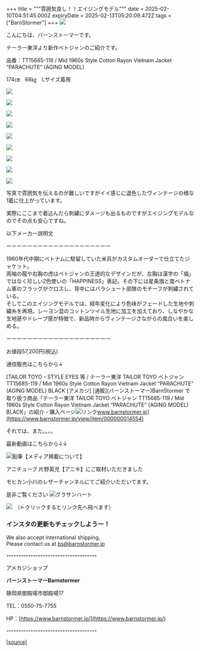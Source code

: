 +++
title = """雰囲気良し！！エイジングモデル"""
date = 2025-02-10T04:51:45.000Z
expiryDate = 2025-02-13T05:20:09.472Z
tags = ["BarnStormer"]
+++
[![](https://stat.ameba.jp/user_images/20231023/16/barnstormer-go/b2/03/p/o0420015015354743273.png)](https://ameblo.jp/barnstormer-go/entry-12825670498.html)

こんにちは、バーンストーマーです。

テーラー東洋より新作ベトジャンのご紹介です。

品番：TT15685-119 / Mid 1960s Style Cotton Rayon Vietnam Jacket “PARACHUTE” (AGING MODEL) 

174㎝　68㎏　Lサイズ着用

[![](https://stat.ameba.jp/user_images/20250210/13/barnstormer-go/b4/ac/j/o0466070015542666250.jpg)](https://stat.ameba.jp/user_images/20250210/13/barnstormer-go/b4/ac/j/o0466070015542666250.jpg)

[![](https://stat.ameba.jp/user_images/20250210/13/barnstormer-go/b8/47/j/o0466070015542666239.jpg)](https://stat.ameba.jp/user_images/20250210/13/barnstormer-go/b8/47/j/o0466070015542666239.jpg)

[![](https://stat.ameba.jp/user_images/20250210/13/barnstormer-go/94/dd/j/o0466070015542666247.jpg)](https://stat.ameba.jp/user_images/20250210/13/barnstormer-go/94/dd/j/o0466070015542666247.jpg)

[![](https://stat.ameba.jp/user_images/20250210/13/barnstormer-go/5b/1e/j/o0466070015542666248.jpg)](https://stat.ameba.jp/user_images/20250210/13/barnstormer-go/5b/1e/j/o0466070015542666248.jpg)

[![](https://stat.ameba.jp/user_images/20250210/13/barnstormer-go/29/38/j/o0466070015542666251.jpg)](https://stat.ameba.jp/user_images/20250210/13/barnstormer-go/29/38/j/o0466070015542666251.jpg)

[![](https://stat.ameba.jp/user_images/20250210/13/barnstormer-go/01/a3/j/o0700046615542666252.jpg)](https://stat.ameba.jp/user_images/20250210/13/barnstormer-go/01/a3/j/o0700046615542666252.jpg)

[![](https://stat.ameba.jp/user_images/20250210/13/barnstormer-go/27/de/j/o0466070015542666254.jpg)](https://stat.ameba.jp/user_images/20250210/13/barnstormer-go/27/de/j/o0466070015542666254.jpg)

[![](https://stat.ameba.jp/user_images/20250210/13/barnstormer-go/c3/2c/j/o0466070015542666256.jpg)](https://stat.ameba.jp/user_images/20250210/13/barnstormer-go/c3/2c/j/o0466070015542666256.jpg)

[![](https://stat.ameba.jp/user_images/20250210/13/barnstormer-go/81/86/j/o0466070015542666259.jpg)](https://stat.ameba.jp/user_images/20250210/13/barnstormer-go/81/86/j/o0466070015542666259.jpg)

写真で雰囲気を伝えるのが難しいですがイイ感じに退色したヴィンテージの様な1着に仕上がっています。

実際にここまで着込んだら刺繍にダメージも出るものですがエイジングモデルなのでその点も安心ですね。

以下メーカー説明文

ーーーーーーーーーーーーーーーーーーーー

1960年代中期にベトナムに駐留していた米兵がカスタムオーダーで仕立てたジャケット。  
両袖の龍や右胸の虎はベトジャンの王道的なデザインだが、左胸は漢字の「福」ではなく珍しい2色使いの「HAPPINESS」表記。その下には星条旗と南ベトナム軍のフラッグがクロスし、背中にはパラシュート部隊のモチーフが刺繍されている。  
そしてこのエイジングモデルでは、経年変化により色味がフェードした生地や刺繍糸を再現。レーヨン混のコットンツイル生地に加工を加えており、しなやかな生地感やドレープ感が特徴で、新品時からヴィンテージさながらの風合いを楽しめる。

ーーーーーーーーーーーーーーーーーーーー

お値段57,200円(税込)

通信販売はこちらから↓

[TAILOR TOYO・STYLE EYES 等 / テーラー東洋 TAILOR TOYO ベトジャン TT15685-119 / Mid 1960s Style Cotton Rayon Vietnam Jacket “PARACHUTE” (AGING MODEL) BLACK \[アメカジ\] \[通販\](バーンストーマー)BarnStormer で取り扱う商品「テーラー東洋 TAILOR TOYO ベトジャン TT15685-119 / Mid 1960s Style Cotton Rayon Vietnam Jacket “PARACHUTE” (AGING MODEL) BLACK」の紹介・購入ページ![リンク](https://c.stat100.ameba.jp/ameblo/symbols/v3.20.0/svg/gray/editor_link.svg)www.barnstormer.jp](https://www.barnstormer.jp/view/item/000000014554)

それでは、また。。。。

最新動画はこちらから↓↓

![鉛筆](https://stat100.ameba.jp/blog/ucs/img/char/char3/519.png)【メディア掲載について】

アニチューブ 片野英児【アニキ】にご取材いただきました

モヒカン小川のレザーチャンネルにてご紹介いただいてます。

是非ご覧ください ![グラサンハート](https://stat100.ameba.jp/blog/ucs/img/char/char3/148.png)

[![](https://stat.ameba.jp/user_images/20230412/16/barnstormer-go/6a/23/p/o0108010815269242493.png)](https://www.instagram.com/barnstormer_daily/)　（←クリックするとリンク先へ飛べます）

### インスタの更新もチェックしようー！

We also accept international shipping,  
Please contact us at bs@barnstormer.jp

**\-------------------------------------**

アメカジショップ

**バーンストーマーBarnstormer**

静岡県御殿場市御殿場17

TEL：0550-75-7755

HP：[https://www.barnstormer.jp/](https://www.barnstormer.jp/)

**\-------------------------------------**

[[source]](https://ameblo.jp/barnstormer-go/entry-12885882448.html)
